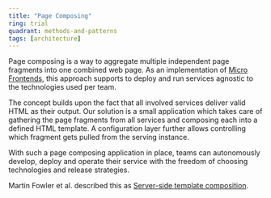 ```yaml
---
title: "Page Composing"
ring: trial
quadrant: methods-and-patterns
tags: [architecture]
---
```


Page composing is a way to aggregate multiple independent page fragments into one combined web page.
As an implementation of [Micro Frontends](methods-and-patterns/micro-frontends.html), this approach supports to deploy and run services agnostic to the technologies used per team.

The concept builds upon the fact that all involved services deliver valid HTML as their output.
Our solution is a small application which takes care of gathering the page fragments from all services and composing each into a defined HTML template.
A configuration layer further allows controlling which fragment gets pulled from the serving instance.

With such a page composing application in place, teams can autonomously develop, deploy and operate their service with the freedom of choosing technologies and release strategies.

Martin Fowler et al. described this as [Server-side template composition](https://martinfowler.com/articles/micro-frontends.html#Server-sideTemplateComposition).
